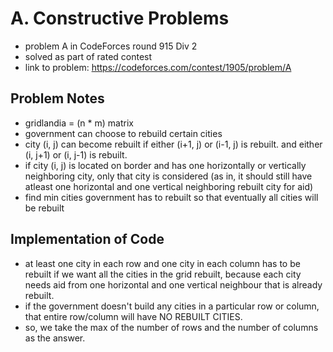 # A. Constructive Problems

* problem A in CodeForces round 915 Div 2
* solved as part of rated contest
* link to problem: https://codeforces.com/contest/1905/problem/A

## Problem Notes

* gridlandia = (n * m) matrix
* government can choose to rebuild certain cities
* city (i, j) can become rebuilt if either (i+1, j) or (i-1, j) is rebuilt. and either (i, j+1) or (i, j-1) is rebuilt.
* if city (i, j) is located on border and has one horizontally or vertically neighboring city, only that city is considered (as in, it should still have atleast one horizontal and one vertical neighboring rebuilt city for aid)
* find min cities government has to rebuilt so that eventually all cities will be rebuilt

## Implementation of Code

* at least one city in each row and one city in each column has to be rebuilt if we want all the cities in the grid rebuilt, because each city needs aid from one horizontal and one vertical neighbour that is already rebuilt.
* if the government doesn't build any cities in a particular row or column, that entire row/column will have NO REBUILT CITIES.
* so, we take the max of the number of rows and the number of columns as the answer.